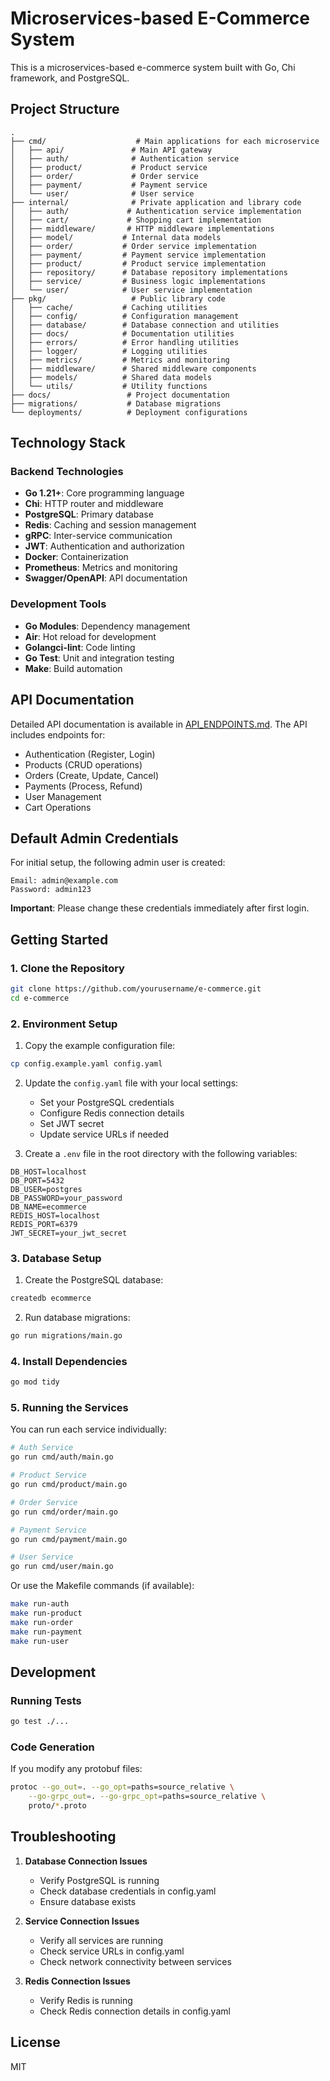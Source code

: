 # Microservices-based E-Commerce System

This is a microservices-based e-commerce system built with Go, Chi framework, and PostgreSQL.

## Project Structure

```
.
├── cmd/                    # Main applications for each microservice
│   ├── api/               # Main API gateway
│   ├── auth/              # Authentication service
│   ├── product/           # Product service
│   ├── order/             # Order service
│   ├── payment/           # Payment service
│   └── user/              # User service
├── internal/              # Private application and library code
│   ├── auth/             # Authentication service implementation
│   ├── cart/             # Shopping cart implementation
│   ├── middleware/       # HTTP middleware implementations
│   ├── model/           # Internal data models
│   ├── order/           # Order service implementation
│   ├── payment/         # Payment service implementation
│   ├── product/         # Product service implementation
│   ├── repository/      # Database repository implementations
│   ├── service/         # Business logic implementations
│   └── user/            # User service implementation
├── pkg/                   # Public library code
│   ├── cache/           # Caching utilities
│   ├── config/          # Configuration management
│   ├── database/        # Database connection and utilities
│   ├── docs/            # Documentation utilities
│   ├── errors/          # Error handling utilities
│   ├── logger/          # Logging utilities
│   ├── metrics/         # Metrics and monitoring
│   ├── middleware/      # Shared middleware components
│   ├── models/          # Shared data models
│   └── utils/           # Utility functions
├── docs/                 # Project documentation
├── migrations/           # Database migrations
└── deployments/          # Deployment configurations
```

## Technology Stack

### Backend Technologies
- **Go 1.21+**: Core programming language
- **Chi**: HTTP router and middleware
- **PostgreSQL**: Primary database
- **Redis**: Caching and session management
- **gRPC**: Inter-service communication
- **JWT**: Authentication and authorization
- **Docker**: Containerization
- **Prometheus**: Metrics and monitoring
- **Swagger/OpenAPI**: API documentation

### Development Tools
- **Go Modules**: Dependency management
- **Air**: Hot reload for development
- **Golangci-lint**: Code linting
- **Go Test**: Unit and integration testing
- **Make**: Build automation

## API Documentation

Detailed API documentation is available in [API_ENDPOINTS.md](API_ENDPOINTS.md). The API includes endpoints for:

- Authentication (Register, Login)
- Products (CRUD operations)
- Orders (Create, Update, Cancel)
- Payments (Process, Refund)
- User Management
- Cart Operations

## Default Admin Credentials

For initial setup, the following admin user is created:

```
Email: admin@example.com
Password: admin123
```

**Important**: Please change these credentials immediately after first login.

## Getting Started

### 1. Clone the Repository
```bash
git clone https://github.com/yourusername/e-commerce.git
cd e-commerce
```

### 2. Environment Setup

1. Copy the example configuration file:
```bash
cp config.example.yaml config.yaml
```

2. Update the `config.yaml` file with your local settings:
   - Set your PostgreSQL credentials
   - Configure Redis connection details
   - Set JWT secret
   - Update service URLs if needed

3. Create a `.env` file in the root directory with the following variables:
```env
DB_HOST=localhost
DB_PORT=5432
DB_USER=postgres
DB_PASSWORD=your_password
DB_NAME=ecommerce
REDIS_HOST=localhost
REDIS_PORT=6379
JWT_SECRET=your_jwt_secret
```

### 3. Database Setup

1. Create the PostgreSQL database:
```bash
createdb ecommerce
```

2. Run database migrations:
```bash
go run migrations/main.go
```

### 4. Install Dependencies

```bash
go mod tidy
```

### 5. Running the Services

You can run each service individually:

```bash
# Auth Service
go run cmd/auth/main.go

# Product Service
go run cmd/product/main.go

# Order Service
go run cmd/order/main.go

# Payment Service
go run cmd/payment/main.go

# User Service
go run cmd/user/main.go
```

Or use the Makefile commands (if available):
```bash
make run-auth
make run-product
make run-order
make run-payment
make run-user
```

## Development

### Running Tests
```bash
go test ./...
```

### Code Generation
If you modify any protobuf files:
```bash
protoc --go_out=. --go_opt=paths=source_relative \
    --go-grpc_out=. --go-grpc_opt=paths=source_relative \
    proto/*.proto
```

## Troubleshooting

1. **Database Connection Issues**
   - Verify PostgreSQL is running
   - Check database credentials in config.yaml
   - Ensure database exists

2. **Service Connection Issues**
   - Verify all services are running
   - Check service URLs in config.yaml
   - Check network connectivity between services

3. **Redis Connection Issues**
   - Verify Redis is running
   - Check Redis connection details in config.yaml

## License

MIT 
